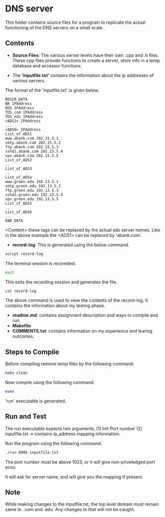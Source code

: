 # DNS server

This folder contains source files for a program to replicate the actual functioning of the DNS servers on a small scale.

## Contents

- **Source Files**: The various server levels have their own .cpp and .h files. These cpp files provide functions to create a server, store info in a temp database and accessor functions.

- The **'inputfile.txt'** contains the information about the ip addresses of various servers.

The format of the 'inputfile.txt' is given below.

```text
BEGIN_DATA
NR IPAddress
RDS IPAddress
TDS_com IPAddress
TDS_edu IPAddress
<ADS1> IPAddress
...
<ADS6> IPAddress
List_of_ADS1
www.abank.com 202.15.5.1
smtp.abank.com 202.15.5.2
ftp.abank.com 202.15.5.3
sshd1.abank.com 202.15.5.4
vpn.abank.com 202.15.5.5
List_of_ADS2
..
List_of_ADS3
..
List_of_ADS4
www.green.edu 192.13.5.1
smtp.green.edu 192.13.5.2
ftp.green.edu 192.13.5.3
sshd1.green.edu 192.13.5.4
vpn.green.edu 192.13.5.5
List_of_ADS5
..
List_of_ADS6
..
END_DATA
```

\<Content\> these tags can be replaced by the actual ads server names. Like in the above example the \<ADS1\> can be replaced by 'abank.com'.

- **record-log**: This is generated using the below command.

```bash
script record-log
```

The terminal session is recoreded.

```bash
exit
```
This exits the recording session and generates the file.

```bash
cat record-log
```
The above command is used to view the contents of the record-log. It contains the information about my testing phase.

- **readme.md**: contains assignment description and ways to compile and run.
- **Makefile**
- **COMMENTS.txt**: contains information on my experience and learing outcomes.


## Steps to Compile

Before compiling remove temp files by the following command.

```bash
make clean
```

Now compile using the following command.

```bash
make 
```

'run' executable is generated.

## Run and Test

The run executable expects two arguments,
(1) Init Port number
(2) inputfile.txt -> contains ip_address mapping information.

Run the program using the following command.

```bash
./run 8000 inputfile.txt
```

The port number must be above 1023, or it will give non-priveledged port error.

It will ask for server name, and will give you the mapping if present.

## Note

While making changes to the inputfile.txt, the top level domain must remain same ie. .com and .edu. Any changes to that will not be caught.